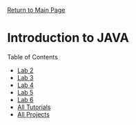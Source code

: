 [Return to Main Page](https://github.com/ricikay93/uwi_undergrad_year_one/)

Introduction to JAVA
========================
Table of Contents
- [Lab 2](https://github.com/ricikay93/uwi_undergrad_year_one/tree/master/comp1161/lab2)
- [Lab 3](https://github.com/ricikay93/uwi_undergrad_year_one/tree/master/comp1161/lab3)
- [Lab 4](https://github.com/ricikay93/uwi_undergrad_year_one/tree/master/comp1161/lab4)
- [Lab 5](https://github.com/ricikay93/uwi_undergrad_year_one/tree/master/comp1161/lab5)
- [Lab 6](https://github.com/ricikay93/uwi_undergrad_year_one/tree/master/comp1161/lab6)
- [All Tutorials](https://github.com/ricikay93/uwi_undergrad_year_one/tree/master/comp1161/tutorials)
- [All Projects](https://github.com/ricikay93/uwi_undergrad_year_one/tree/master/comp1161/projects)
